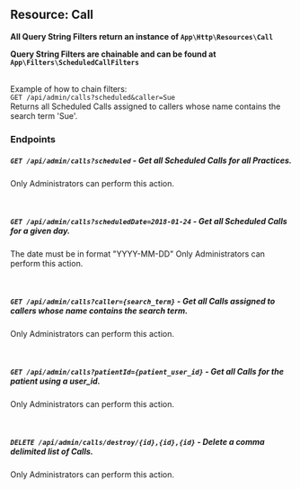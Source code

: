 ## Resource: Call

**All Query String Filters return an instance of `App\Http\Resources\Call`**

**Query String Filters are chainable and can be found at `App\Filters\ScheduledCallFilters`**


<br>Example of how to chain filters: 
<br>`GET /api/admin/calls?scheduled&caller=Sue` 
<br>Returns all Scheduled Calls assigned to callers whose name contains the search term 'Sue'.


### Endpoints

##### `GET /api/admin/calls?scheduled` - Get all Scheduled Calls for all Practices.
Only Administrators can perform this action.

<br>

##### `GET /api/admin/calls?scheduledDate=2018-01-24` - Get all Scheduled Calls for a given day.
The date must be in format "YYYY-MM-DD"
Only Administrators can perform this action.

<br>

##### `GET /api/admin/calls?caller={search_term}` - Get all Calls assigned to callers whose name contains the search term.
Only Administrators can perform this action.
<br>

<br>

##### `GET /api/admin/calls?patientId={patient_user_id}` - Get all Calls for the patient using a user_id.
Only Administrators can perform this action.

<br>

##### `DELETE /api/admin/calls/destroy/{id},{id},{id}` - Delete a comma delimited list of Calls.
Only Administrators can perform this action.

